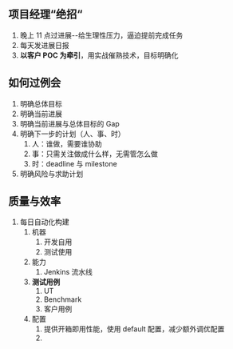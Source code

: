 ## 项目经理“绝招“

1. 晚上 11 点过进展--给生理性压力，逼迫提前完成任务
2. 每天发进展日报
3. **以客户 POC 为牵引**，用实战催熟技术，目标明确化

## 如何过例会

1. 明确总体目标
2. 明确当前进展
3. 明确当前进展与总体目标的 Gap
4. 明确下一步的计划（人、事、时）
	1. 人：谁做，需要谁协助
	2. 事：只需关注做成什么样，无需管怎么做
	3. 时：deadline 与 milestone
5. 明确风险与求助计划

## 质量与效率

1. 每日自动化构建
	1. 机器
		1. 开发自用
		2. 测试使用
	2. 能力
		1. Jenkins 流水线
	3. **测试用例**
		1. UT
		2. Benchmark
		3. 客户用例
	4. 配置
		1. 提供开箱即用性能，使用 default 配置，减少额外调优配置
		2.  